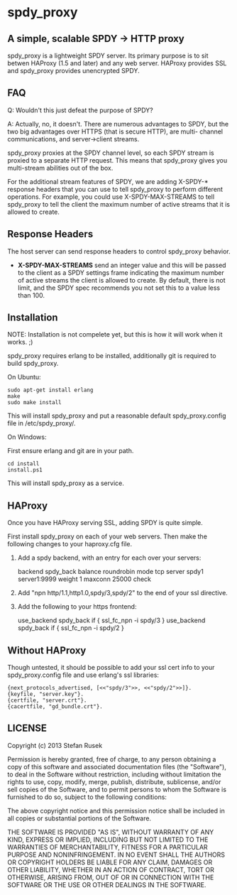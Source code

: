spdy_proxy
==========

A simple, scalable SPDY -> HTTP proxy
-------------------------------------

spdy_proxy is a lightweight SPDY server. Its primary purpose is to sit
betwen HAProxy (1.5 and later) and any web server. HAProxy provides
SSL and spdy_proxy provides unencrypted SPDY.

FAQ
---

Q: Wouldn't this just defeat the purpose of SPDY?

A: Actually, no, it doesn't. There are numerous advantages to SPDY, but
the two big advantages over HTTPS (that is secure HTTP), are multi-
channel communications, and server->client streams.

spdy_proxy proxies at the SPDY channel level, so each SPDY stream is
proxied to a separate HTTP request. This means that spdy_proxy gives
you multi-stream abilities out of the box.

For the additional stream features of SPDY, we are adding X-SPDY-*
response headers that you can use to tell spdy_proxy to perform
different operations. For example, you could use X-SPDY-MAX-STREAMS
to tell spdy_proxy to tell the client the maximum number of active
streams that it is allowed to create.

Response Headers
----------------

The host server can send response headers to control spdy_proxy behavior.

* **X-SPDY-MAX-STREAMS** send an integer value and this will be passed to
the client as a SPDY settings frame indicating the maximum number of active
streams the client is allowed to create. By default, there is not limit, and
the SPDY spec recommends you not set this to a value less than 100.

Installation
------------

NOTE: Installation is not compelete yet, but this is how it will work
when it works. ;)

spdy_proxy requires erlang to be installed, additionally git is
required to build spdy_proxy.

On Ubuntu:

    sudo apt-get install erlang
    make
    sudo make install

This will install spdy_proxy and put a reasonable default
spdy_proxy.config file in /etc/spdy_proxy/.

On Windows:

First ensure erlang and git are in your path.

    cd install
    install.ps1

This will install spdy_proxy as a service.

HAProxy
-------

Once you have HAProxy serving SSL, adding SPDY is quite simple.

First install spdy_proxy on each of your web servers. Then make the
following changes to your haproxy.cfg file.

1. Add a spdy backend, with an entry for each over your servers:

    backend spdy_back
        balance roundrobin
        mode tcp
        server spdy1 server1:9999 weight 1 maxconn 25000 check

2. Add "npn http/1.1,http1.0,spdy/3,spdy/2" to the end of your ssl
directive.

3. Add the following to your https frontend:

    use_backend spdy_back if { ssl_fc_npn -i spdy/3 }
    use_backend spdy_back if { ssl_fc_npn -i spdy/2 }

Without HAProxy
---------------

Though untested, it should be possible to add your ssl cert info to
your spdy_proxy.config file and use erlang's ssl libraries:

    {next_protocols_advertised, [<<"spdy/3">>, <<"spdy/2">>]}.
    {keyfile, "server.key"}.
    {certfile, "server.crt"}.
    {cacertfile, "gd_bundle.crt"}.
    
LICENSE
-------

Copyright (c) 2013 Stefan Rusek

Permission is hereby granted, free of charge, to any person obtaining a copy
of this software and associated documentation files (the "Software"), to deal
in the Software without restriction, including without limitation the rights
to use, copy, modify, merge, publish, distribute, sublicense, and/or sell
copies of the Software, and to permit persons to whom the Software is
furnished to do so, subject to the following conditions:

The above copyright notice and this permission notice shall be included in
all copies or substantial portions of the Software.

THE SOFTWARE IS PROVIDED "AS IS", WITHOUT WARRANTY OF ANY KIND, EXPRESS OR
IMPLIED, INCLUDING BUT NOT LIMITED TO THE WARRANTIES OF MERCHANTABILITY,
FITNESS FOR A PARTICULAR PURPOSE AND NONINFRINGEMENT. IN NO EVENT SHALL THE
AUTHORS OR COPYRIGHT HOLDERS BE LIABLE FOR ANY CLAIM, DAMAGES OR OTHER
LIABILITY, WHETHER IN AN ACTION OF CONTRACT, TORT OR OTHERWISE, ARISING FROM,
OUT OF OR IN CONNECTION WITH THE SOFTWARE OR THE USE OR OTHER DEALINGS IN
THE SOFTWARE.

